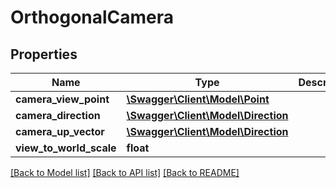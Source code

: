 # OrthogonalCamera

## Properties
Name | Type | Description | Notes
------------ | ------------- | ------------- | -------------
**camera_view_point** | [**\Swagger\Client\Model\Point**](Point.md) |  | [optional] 
**camera_direction** | [**\Swagger\Client\Model\Direction**](Direction.md) |  | [optional] 
**camera_up_vector** | [**\Swagger\Client\Model\Direction**](Direction.md) |  | [optional] 
**view_to_world_scale** | **float** |  | [optional] 

[[Back to Model list]](../README.md#documentation-for-models) [[Back to API list]](../README.md#documentation-for-api-endpoints) [[Back to README]](../README.md)


